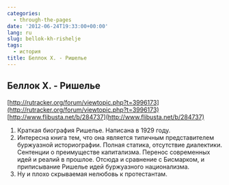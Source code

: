 ```yaml
---
categories:
  - through-the-pages
date: '2012-06-24T19:33:00+00:00'
lang: ru
slug: bellok-kh-rishelje
tags:
  - история
title: Беллок Х. - Ришелье
---
```



## Беллок Х. - Ришелье  
[http://rutracker.org/forum/viewtopic.php?t=3996173](http://rutracker.org/forum/viewtopic.php?t=3996173)  
[http://www.flibusta.net/b/284737](http://www.flibusta.net/b/284737)  

1. Краткая биография Ришелье. Написана в 1929 году.  
2. Интересна книга тем, что она является типичным представителем буржуазной историографии. Полная статика, отсутствие диалектики. Сентенции о преимуществе капитализма. Перенос современных идей и реалий в прошлое. Отсюда и сравнение с Бисмарком, и приписывание Ришелье идей буржуазного национализма.  
3. Ну и плохо скрываемая нелюбовь к протестантам.